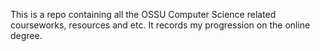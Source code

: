 This is a repo containing all the OSSU Computer Science related courseworks, resources and etc. It records my progression on the online degree.